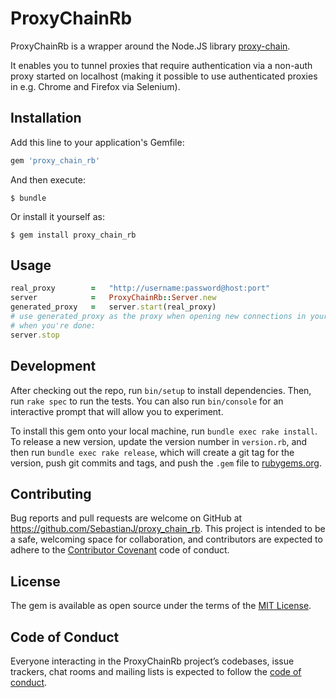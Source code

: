 # ProxyChainRb

ProxyChainRb is a wrapper around the Node.JS library [proxy-chain](https://github.com/apifytech/proxy-chain).

It enables you to tunnel proxies that require authentication via a non-auth proxy started on localhost (making it possible to use authenticated proxies in e.g. Chrome and Firefox via Selenium).

## Installation

Add this line to your application's Gemfile:

```ruby
gem 'proxy_chain_rb'
```

And then execute:

    $ bundle

Or install it yourself as:

    $ gem install proxy_chain_rb

## Usage

```ruby
real_proxy        =   "http://username:password@host:port"
server            =   ProxyChainRb::Server.new
generated_proxy   =   server.start(real_proxy)
# use generated_proxy as the proxy when opening new connections in your code
# when you're done:
server.stop
```

## Development

After checking out the repo, run `bin/setup` to install dependencies. Then, run `rake spec` to run the tests. You can also run `bin/console` for an interactive prompt that will allow you to experiment.

To install this gem onto your local machine, run `bundle exec rake install`. To release a new version, update the version number in `version.rb`, and then run `bundle exec rake release`, which will create a git tag for the version, push git commits and tags, and push the `.gem` file to [rubygems.org](https://rubygems.org).

## Contributing

Bug reports and pull requests are welcome on GitHub at https://github.com/SebastianJ/proxy_chain_rb. This project is intended to be a safe, welcoming space for collaboration, and contributors are expected to adhere to the [Contributor Covenant](http://contributor-covenant.org) code of conduct.

## License

The gem is available as open source under the terms of the [MIT License](https://opensource.org/licenses/MIT).

## Code of Conduct

Everyone interacting in the ProxyChainRb project’s codebases, issue trackers, chat rooms and mailing lists is expected to follow the [code of conduct](https://github.com/SebastianJ/proxy_chain_rb/blob/master/CODE_OF_CONDUCT.md).
